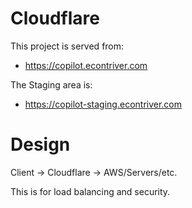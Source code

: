 # Cloudflare

This project is served from:

- https://copilot.econtriver.com

The Staging area is:

- https://copilot-staging.econtriver.com

# Design

Client -> Cloudflare -> AWS/Servers/etc.

This is for load balancing and security.
